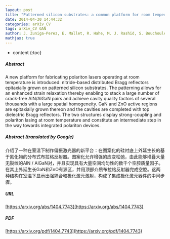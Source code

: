 ```yaml
---
layout: post
title: "Patterned silicon substrates: a common platform for room temperature GaN and ZnO polariton lasers"
date: 2014-04-30 14:44:32
categories: arXiv_CV
tags: arXiv_CV GAN
author: J. Zuniga-Perez, E. Mallet, R. Hahe, M. J. Rashid, S. Bouchoule, C. Brimont, P. Disseix, J. Y. Duboz, G. Gommé, T. Guillet, O. Jamadi, X. Lafosse, M. Leroux, J. Leymarie, Feng Li, F. Réveret, F. Semond
mathjax: true
---
```


* content
{:toc}

##### Abstract
A new platform for fabricating polariton lasers operating at room temperature is introduced: nitride-based distributed Bragg reflectors epitaxially grown on patterned silicon substrates. The patterning allows for an enhanced strain relaxation thereby enabling to stack a large number of crack-free AlN/AlGaN pairs and achieve cavity quality factors of several thousands with a large spatial homogeneity. GaN and ZnO active regions are epitaxially grown thereon and the cavities are completed with top dielectric Bragg reflectors. The two structures display strong-coupling and polariton lasing at room temperature and constitute an intermediate step in the way towards integrated polariton devices.

##### Abstract (translated by Google)
介绍了一种在室温下制作偏振激光器的新平台：在图案化的硅衬底上外延生长的基于氮化物的分布式布拉格反射器。图案化允许增强的应变松弛，由此能够堆叠大量无裂纹的AlN / AlGaN对，并且实现具有大量空间均匀性的数千个空腔质量因子。在其上外延生长GaN和ZnO有源区，并用顶部介质布拉格反射器完成空腔。这两种结构在室温下显示出强耦合和极化激元激射，构成了集成极化激元器件的中间步骤。

##### URL
[https://arxiv.org/abs/1404.7743](https://arxiv.org/abs/1404.7743)

##### PDF
[https://arxiv.org/pdf/1404.7743](https://arxiv.org/pdf/1404.7743)

